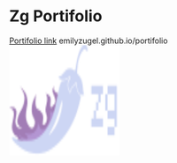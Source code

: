 # Zg Portifolio

[Portifolio link](https://emilyzugel.github.io/portifolio/) emilyzugel.github.io/portifolio
<br>
<img src="https://raw.githubusercontent.com/emilyzugel/portifolio/2966e611337dae19d6274eec2571d1082c1a9824/images/zg-logo.svg" width="200" height="200">
